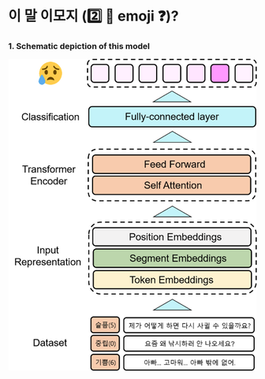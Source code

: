 # 이 말 이모지 (:two: :horse: emoji :question:)?

### 1. Schematic depiction of this model

![model_overview](./emoji.png)

